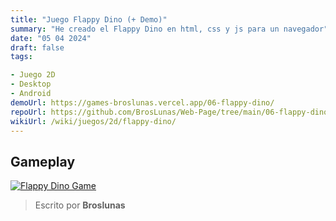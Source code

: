 ```yaml
---
title: "Juego Flappy Dino (+ Demo)"
summary: "He creado el Flappy Dino en html, css y js para un navegador"
date: "05 04 2024"
draft: false
tags:

- Juego 2D
- Desktop
- Android
demoUrl: https://games-broslunas.vercel.app/06-flappy-dino/
repoUrl: https://github.com/BrosLunas/Web-Page/tree/main/06-flappy-dino/
wikiUrl: /wiki/juegos/2d/flappy-dino/
---
```


## Gameplay
[![Flappy Dino Game](/img/games/flappy-dino.png)](/video/gameplay/flappy-dino.mp4)

> Escrito por **Broslunas**